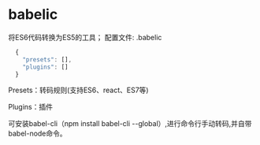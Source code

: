 # babelic

将ES6代码转换为ES5的工具；
配置文件: .babelic

```javascript
  {
    "presets": [],
    "plugins": []
  }
```

Presets：转码规则(支持ES6、react、ES7等)

Plugins：插件

可安装babel-cli（npm install babel-cli --global）,进行命令行手动转码,并自带babel-node命令。